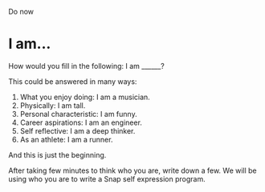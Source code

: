 Do now
# I am...

How would you fill in the following: I am ______?

This could be answered in many ways:
1. What you enjoy doing: I am a musician.
2. Physically: I am tall.
3. Personal characteristic: I am funny.
4. Career aspirations: I am an engineer.
5. Self reflective: I am a deep thinker.
6. As an athlete: I am a runner.

And this is just the beginning.  

After taking few minutes to think who you are, write down a few.  We will be using who you are to write a Snap self expression program.
